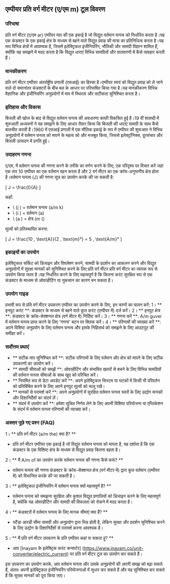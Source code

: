 ## एम्पीयर प्रति वर्ग मीटर (ए/एम m) टूल विवरण

### परिभाषा
प्रति वर्ग मीटर (ए/एम ar) एम्पीयर माप की एक इकाई है जो विद्युत वर्तमान घनत्व को निर्धारित करता है।यह एक कंडक्टर के एक इकाई क्षेत्र के माध्यम से बहने वाले विद्युत प्रवाह की मात्रा का प्रतिनिधित्व करता है।यह माप विभिन्न क्षेत्रों में आवश्यक है, जिसमें इलेक्ट्रिकल इंजीनियरिंग, भौतिकी और सामग्री विज्ञान शामिल हैं, क्योंकि यह समझने में मदद करता है कि विद्युत धाराएं विभिन्न सामग्रियों और वातावरणों में कैसे व्यवहार करती हैं।

### मानकीकरण
प्रति वर्ग मीटर एम्पीयर अंतर्राष्ट्रीय प्रणाली (एसआई) का हिस्सा है।एम्पीयर स्वयं को विद्युत प्रवाह को ले जाने वाले दो समानांतर कंडक्टरों के बीच बल के आधार पर परिभाषित किया गया है।यह मानकीकरण विभिन्न वैज्ञानिक और इंजीनियरिंग अनुप्रयोगों में माप में स्थिरता और सटीकता सुनिश्चित करता है।

### इतिहास और विकास
बिजली की खोज के बाद से विद्युत वर्तमान घनत्व की अवधारणा काफी विकसित हुई है।19 वीं शताब्दी में शुरुआती अध्ययनों ने यह समझने के लिए आधार तैयार किया कि बिजली की धाराएं सामग्री के साथ कैसे बातचीत करती हैं।1960 में एसआई प्रणाली में एक मौलिक इकाई के रूप में एम्पीयर की शुरूआत ने विभिन्न अनुप्रयोगों में वर्तमान घनत्व को मापने के महत्व को और मजबूत किया, जिससे इलेक्ट्रॉनिक्स, दूरसंचार और बिजली उत्पादन में प्रगति हुई।

### उदाहरण गणना
ए/एम, में वर्तमान घनत्व की गणना करने के तरीके का वर्णन करने के लिए, एक परिदृश्य पर विचार करें जहां एक तार 10 एम्पीयर का एक वर्तमान वहन करता है और 2 वर्ग मीटर का एक क्रॉस-अनुभागीय क्षेत्र होता है।वर्तमान घनत्व (J) की गणना सूत्र का उपयोग करके की जा सकती है:

\[ J = \frac{I}{A} \]

कहाँ:
- \ (j \) = वर्तमान घनत्व (a/m k)
- \ (i \) = वर्तमान (a)
- \ (a \) = क्षेत्र (m ()

मूल्यों को प्रतिस्थापित करना:

\[ J = \frac{10 \, \text{A}}{2 \, \text{m}²} = 5 \, \text{A/m}² \]

### इकाइयों का उपयोग
इलेक्ट्रिकल सर्किट को डिजाइन और विश्लेषण करने, सामग्री के प्रदर्शन का आकलन करने और विद्युत अनुप्रयोगों में सुरक्षा मानकों को सुनिश्चित करने के लिए प्रति वर्ग मीटर प्रति वर्ग मीटर का व्यापक रूप से उपयोग किया जाता है।यह निर्धारित करने के लिए महत्वपूर्ण है कि कितना करंट सुरक्षित रूप से एक कंडक्टर के माध्यम से ओवरहीटिंग या नुकसान का कारण बन सकता है।

### उपयोग गाइड
प्रभावी रूप से प्रति वर्ग मीटर उपकरण एम्पीयर का उपयोग करने के लिए, इन चरणों का पालन करें:
1। ** इनपुट करंट **: कंडक्टर के माध्यम से बहने वाले कुल करंट (एम्पीयर में) दर्ज करें।
2। ** इनपुट क्षेत्र **: कंडक्टर के क्रॉस-सेक्शनल क्षेत्र (वर्ग मीटर में) निर्दिष्ट करें।
3। ** गणना करें **: A/m guver में वर्तमान घनत्व प्राप्त करने के लिए 'गणना' बटन पर क्लिक करें।
4। ** परिणामों की व्याख्या करें **: अपने विशिष्ट अनुप्रयोग के लिए वर्तमान घनत्व और इसके निहितार्थ को समझने के लिए आउटपुट की समीक्षा करें।

### सर्वोत्तम प्रथाएं
- ** सटीक माप सुनिश्चित करें **: सटीक परिणामों के लिए वर्तमान और क्षेत्र को मापने के लिए सटीक उपकरणों का उपयोग करें।
- ** सामग्री सीमाओं को समझें **: ओवरहीटिंग और संभावित खतरों से बचने के लिए विभिन्न सामग्रियों की वर्तमान घनत्व सीमाओं के साथ खुद को परिचित करें।
- ** नियमित रूप से डेटा अपडेट करें **: अपने इलेक्ट्रिकल सिस्टम या घटकों में किसी भी परिवर्तन को प्रतिबिंबित करने के लिए अपने इनपुट मूल्यों को चालू रखें।
- ** मानकों से परामर्श करें **: अपने अनुप्रयोगों में सुरक्षित वर्तमान घनत्व स्तरों के लिए उद्योग मानकों और दिशानिर्देशों का संदर्भ लें।
- ** संदर्भ में उपयोग करें **: हमेशा सूचित निर्णय लेने के लिए अपनी विशिष्ट परियोजना या एप्लिकेशन के संदर्भ में वर्तमान घनत्व परिणामों की व्याख्या करें।

### अक्सर पूछे गए प्रश्न (FAQ)

1। ** प्रति वर्ग मीटर (a/m the) क्या है? **
- प्रति वर्ग मीटर एम्पीयर एक इकाई है जो विद्युत वर्तमान घनत्व को मापता है, यह दर्शाता है कि एक कंडक्टर के एक विशिष्ट क्षेत्र के माध्यम से विद्युत प्रवाह कितना बहता है।

2। ** मैं A/m of का उपयोग करके वर्तमान घनत्व की गणना कैसे करूं? **
- वर्तमान घनत्व की गणना कंडक्टर के क्रॉस-सेक्शनल क्षेत्र (वर्ग मीटर में) द्वारा कुल वर्तमान (एम्पीयर में) को विभाजित करके की जा सकती है।

3। ** इलेक्ट्रिकल इंजीनियरिंग में वर्तमान घनत्व क्यों महत्वपूर्ण है? **
- वर्तमान घनत्व को समझना सुरक्षित और कुशल विद्युत प्रणालियों को डिजाइन करने के लिए महत्वपूर्ण है, क्योंकि यह ओवरहीटिंग और सामग्री की विफलता को रोकने में मदद करता है।

4। ** कंडक्टरों में वर्तमान घनत्व के लिए मानक सीमाएं क्या हैं? **
- स्टैंडा आरडी सीमा सामग्री और अनुप्रयोग द्वारा भिन्न होती है, लेकिन सुरक्षा और प्रदर्शन सुनिश्चित करने के लिए उद्योग के दिशानिर्देशों से परामर्श करना आवश्यक है।

5। ** मैं प्रति वर्ग मीटर उपकरण के प्रति एम्पीयर कहां पा सकता हूं? **
- आप [Inayam के इलेक्ट्रिक करंट कनवर्टर] (https://www.inayam.co/unit-converter/electric_current) पर प्रति वर्ग मीटर टूल का उपयोग कर सकते हैं।

इस उपकरण का उपयोग करके, आप वर्तमान घनत्व और उसके अनुप्रयोगों की अपनी समझ को बढ़ा सकते हैं, अंततः अपनी इलेक्ट्रिकल इंजीनियरिंग परियोजनाओं में सुधार कर सकते हैं और यह सुनिश्चित कर सकते हैं कि सुरक्षा मानकों को पूरा किया जाए।